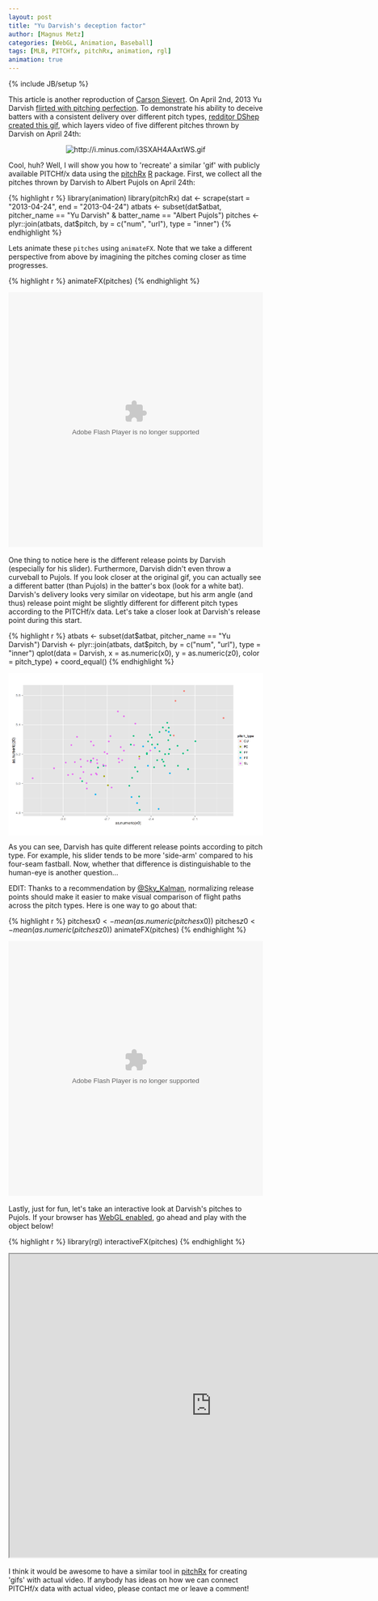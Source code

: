 ```yaml
---
layout: post
title: "Yu Darvish's deception factor"
author: [Magnus Metz]
categories: [WebGL, Animation, Baseball]
tags: [MLB, PITCHfx, pitchRx, animation, rgl]
animation: true
---
```

{% include JB/setup %}


This article is another reproduction of [Carson
Sievert](http://cpsievert.github.io/2013/05/yu-darvishs-deception-factor/). On April 2nd, 2013 Yu
Darvish [flirted with pitching
perfection](http://sports.yahoo.com/news/yu-darvish-loses-perfect-game-030913556--mlb.html). To
demonstrate his ability to deceive batters with a consistent delivery over different pitch types,
[redditor DShep created this
gif](http://www.reddit.com/r/baseball/comments/1d2z6d/all_of_darvishs_primary_pitches_at_once/),
which layers video of five different pitches thrown by Darvish on April 24th:

<div align="center">
  <img class="decoded" src="http://i.minus.com/i3SXAH4AAxtWS.gif" alt="http://i.minus.com/i3SXAH4AAxtWS.gif">
</div>

Cool, huh? Well, I will show you how to 'recreate' a similar 'gif' with publicly available PITCHf/x
data using the [pitchRx](http://cran.r-project.org/web/packages/pitchRx/)
[R](http://cran.r-project.org) package. First, we collect all the pitches thrown by Darvish to
Albert Pujols on April 24th:


{% highlight r %}
library(animation)
library(pitchRx)
dat <- scrape(start = "2013-04-24", end = "2013-04-24")
atbats <- subset(dat$atbat, pitcher_name == "Yu Darvish" & batter_name == 
  "Albert Pujols")
pitches <- plyr::join(atbats, dat$pitch, by = c("num", "url"), type = "inner")
{% endhighlight %}


Lets animate these `pitches` using `animateFX`. Note that we take a different perspective from
above by imagining the pitches coming closer as time progresses.





{% highlight r %}
animateFX(pitches)
{% endhighlight %}

<div align = "center">
 <embed width="504" height="504" name="plugin" src="/figures/2014-05-15-yu-darvishs-deception-factor/ani.swf" type="application/x-shockwave-flash"> 
</div>


One thing to notice here is the different release points by Darvish (especially for his slider).
Furthermore, Darvish didn't even throw a curveball to Pujols. If you look closer at the original
gif, you can actually see a different batter (than Pujols) in the batter's box (look for a white
bat). Darvish's delivery looks very similar on videotape, but his arm angle (and thus) release
point might be slightly different for different pitch types according to the PITCHf/x data. Let's
take a closer look at Darvish's release point during this start.


{% highlight r %}
atbats <- subset(dat$atbat, pitcher_name == "Yu Darvish")
Darvish <- plyr::join(atbats, dat$pitch, by = c("num", "url"), type = "inner")
qplot(data = Darvish, x = as.numeric(x0), y = as.numeric(z0), color = pitch_type) + 
  coord_equal()
{% endhighlight %}

<img src="/figures/2014-05-15-yu-darvishs-deception-factor/release.png" title="plot of chunk release" alt="plot of chunk release" style="display: block; margin: auto;" />


As you can see, Darvish has quite different release points according to pitch type. For example,
his slider tends to be more 'side-arm' compared to his four-seam fastball. Now, whether that
difference is distinguishable to the human-eye is another question...

EDIT: Thanks to a recommendation by [@Sky_Kalman](https://twitter.com/Sky_Kalkman), normalizing
release points should make it easier to make visual comparison of flight paths across the pitch
types. Here is one way to go about that:


{% highlight r %}
pitches$x0 <- mean(as.numeric(pitches$x0))
pitches$z0 <- mean(as.numeric(pitches$z0))
animateFX(pitches)
{% endhighlight %}

<div align = "center">
 <embed width="504" height="504" name="plugin" src="2014-05-15-yu-darvishs-deception-factor/normalized.swf" type="application/x-shockwave-flash"> 
</div>



Lastly, just for fun, let's take an interactive look at Darvish's pitches to Pujols. If your
browser has [WebGL enabled](http://get.webgl.org/), go ahead and play with the object below!


{% highlight r %}
library(rgl)
interactiveFX(pitches)
{% endhighlight %}


<iframe src="http://cpsievert.github.io/pitchRx/YuDarvish/" width="800" height="600"></iframe>

I think it would be awesome to have a similar tool in
[pitchRx](http://cran.r-project.org/web/packages/pitchRx/) for creating 'gifs' with actual video.
If anybody has ideas on how we can connect PITCHf/x data with actual video, please contact me or
leave a comment!
